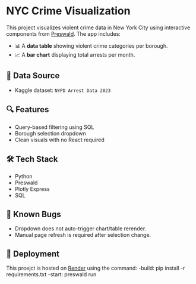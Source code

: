 # NYC Crime Visualization

This project visualizes violent crime data in New York City using interactive components from [Preswald](https://preswald.ai/). The app includes:

- 📊 A **data table** showing violent crime categories per borough.
- 📈 A **bar chart** displaying total arrests per month.

## 📁 Data Source

- Kaggle dataset: `NYPD Arrest Data 2023`

## 🔍 Features

- Query-based filtering using SQL
- Borough selection dropdown
- Clean visuals with no React required

## 🛠️ Tech Stack

- Python
- Preswald
- Plotly Express
- SQL

## 🐞 Known Bugs

- Dropdown does not auto-trigger chart/table rerender.
- Manual page refresh is required after selection change.

## 🚀 Deployment

This proejct is hosted on [Render](https://render.com) using the command:
-build: pip install -r requirements.txt
-start: preswald run
